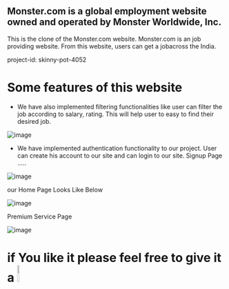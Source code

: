 ## Monster.com is a global employment website owned and operated by Monster Worldwide, Inc.

This is the clone of the Monster.com website. Monster.com is an job providing website. From this website, users can get a jobacross the India.

project-id: skinny-pot-4052

# Some features of this website


* We have also implemented filtering functionalities like user can filter the job according to salary, rating. This will help user to easy to find their desired job.

![image](https://user-images.githubusercontent.com/97316457/188929896-c0ad6470-4452-4e8d-ab00-046df131fbe1.png)




* We have implemented authentication functionality to our project. User can create his account to our site and can login to our site.
Signup Page .....


![image](https://user-images.githubusercontent.com/97316457/187086841-285608d9-c234-45a0-bfd4-c8541f063b6f.png)


our Home Page Looks Like Below

![image](https://user-images.githubusercontent.com/97316457/187086752-2bc37127-673a-4e0c-89fe-65431882a663.png)



Premium Service Page


![image](https://user-images.githubusercontent.com/97316457/187086920-353ea4b0-6bda-4490-ae15-61a85f35ddd3.png)

# if You like it please feel free to give it a <img src="https://upload.wikimedia.org/wikipedia/commons/thumb/9/99/Star_icon_stylized.svg/512px-Star_icon_stylized.svg.png" width="10%"/>
